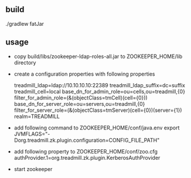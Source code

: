 build
------
./gradlew fatJar


usage
----------
* copy build/libs/zookeeper-ldap-roles-all.jar to ZOOKEEPER_HOME/lib directory

* create a configuration properties with following properties

   treadmill_ldap=ldap://10.10.10.10:22389
   treadmill_ldap_suffix=dc=suffix
   treadmill_cell=local
   base_dn_for_admin_role=ou=cells,ou=treadmill,{0}
   filter_for_admin_role=(&(objectClass=tmCell)(cell={0}))
   base_dn_for_server_role=ou=servers,ou=treadmill,{0}
   filter_for_server_role=(&(objectClass=tmServer)(cell={0})(server={1})
   realm=TREADMILL

* add following command to ZOOKEEPER_HOME/conf/java.env
  export JVMFLAGS="-Dorg.treadmill.zk.plugin.configuration=CONFIG_FILE_PATH"

* add following property to ZOOKEEPER_HOME/conf/zoo.cfg
  authProvider.1=org.treadmill.zk.plugin.KerberosAuthProvider

* start zookeeper





